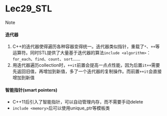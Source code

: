 # Lec29_STL
> [!note]
> #### 迭代器
> 1. C++的迭代器使得遍历各种容器变得统一。迭代器类似指针，重载了`*`、`++`等运算符。同时STL提供了大量基于迭代器的算法`include <algorithm>`：`for_each`、`find`、`count`、`sort`......
> 2. 用迭代器遍历collection时，`++it`前置会提高一点点性能，因为后置`it++`需要先返回旧值，再增加到新值，多了一个迭代器的复制操作。而前置`++it`会直接增加到新值
> 
> #### 智能指针(smart pointers)
> - C++11后引入了智能指针，可以自动管理内存，而不需要手动delete
> - `include <memory>`后可以使用unique_ptr等模板类


